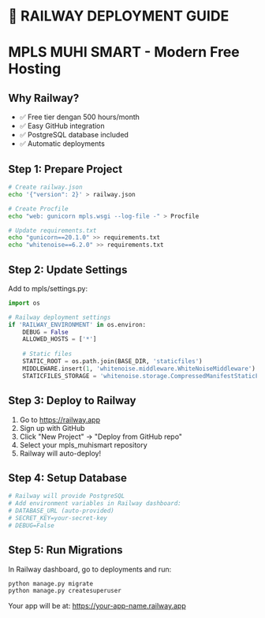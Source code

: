 # 🚂 RAILWAY DEPLOYMENT GUIDE
# MPLS MUHI SMART - Modern Free Hosting

## Why Railway?
- ✅ Free tier dengan 500 hours/month
- ✅ Easy GitHub integration
- ✅ PostgreSQL database included
- ✅ Automatic deployments

## Step 1: Prepare Project
```bash
# Create railway.json
echo '{"version": 2}' > railway.json

# Create Procfile
echo "web: gunicorn mpls.wsgi --log-file -" > Procfile

# Update requirements.txt
echo "gunicorn==20.1.0" >> requirements.txt
echo "whitenoise==6.2.0" >> requirements.txt
```

## Step 2: Update Settings
Add to mpls/settings.py:
```python
import os

# Railway deployment settings
if 'RAILWAY_ENVIRONMENT' in os.environ:
    DEBUG = False
    ALLOWED_HOSTS = ['*']
    
    # Static files
    STATIC_ROOT = os.path.join(BASE_DIR, 'staticfiles')
    MIDDLEWARE.insert(1, 'whitenoise.middleware.WhiteNoiseMiddleware')
    STATICFILES_STORAGE = 'whitenoise.storage.CompressedManifestStaticFilesStorage'
```

## Step 3: Deploy to Railway
1. Go to https://railway.app
2. Sign up with GitHub
3. Click "New Project" → "Deploy from GitHub repo"
4. Select your mpls_muhismart repository
5. Railway will auto-deploy!

## Step 4: Setup Database
```bash
# Railway will provide PostgreSQL
# Add environment variables in Railway dashboard:
# DATABASE_URL (auto-provided)
# SECRET_KEY=your-secret-key
# DEBUG=False
```

## Step 5: Run Migrations
In Railway dashboard, go to deployments and run:
```bash
python manage.py migrate
python manage.py createsuperuser
```

Your app will be at: https://your-app-name.railway.app

